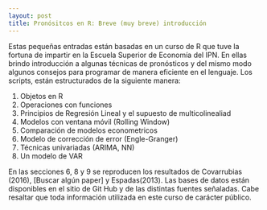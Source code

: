 ```yaml
---
layout: post
title: Pronósitcos en R: Breve (muy breve) introducción
---
```

Estas pequeñas entradas están basadas en un curso de R que tuve la fortuna de impartir en la Escuela Superior de Economía del IPN. En ellas brindo introducción a algunas técnicas de pronósticos y del mismo modo algunos consejos para programar de manera eficiente en el lenguaje. Los scripts, están estructurados de la siguiente manera:

1. Objetos en R 
2. Operaciones con funciones 
3. Principios de Regresión Lineal y el supuesto de multicolinealiad
4. Modelos con ventana móvil (Rolling Window) 
5. Comparación de modelos econometricos 
6. Modelo de corrección de error (Engle-Granger) 
7. Técnicas univariadas (ARIMA, NN)
8. Un modelo de VAR


En las secciones 6, 8 y 9 se reproducen los resultados de Covarrubias (2016), [Buscar algún paper] y Espadas(2013). Las bases de datos están disponibles en el sitio de Git Hub y de las distintas fuentes señaladas. Cabe resaltar que toda información utilizada en este curso de carácter público. 


